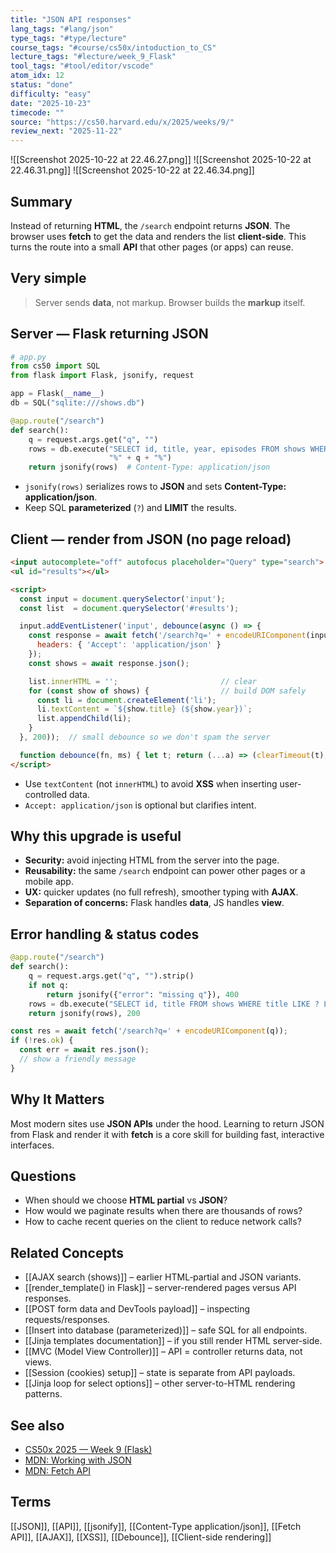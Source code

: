 ```yaml
---
title: "JSON API responses"
lang_tags: "#lang/json"
type_tags: "#type/lecture"
course_tags: "#course/cs50x/intoduction_to_CS"
lecture_tags: "#lecture/week_9_Flask"
tool_tags: "#tool/editor/vscode"
atom_idx: 12
status: "done"
difficulty: "easy"
date: "2025-10-23"
timecode: ""
source: "https://cs50.harvard.edu/x/2025/weeks/9/"
review_next: "2025-11-22"
---
```

![[Screenshot 2025-10-22 at 22.46.27.png]]
![[Screenshot 2025-10-22 at 22.46.31.png]]
![[Screenshot 2025-10-22 at 22.46.34.png]]

## Summary
Instead of returning **HTML**, the `/search` endpoint returns **JSON**. The browser uses **fetch** to get the data and renders the list **client‑side**. This turns the route into a small **API** that other pages (or apps) can reuse.

## Very simple
> Server sends **data**, not markup. Browser builds the **markup** itself.

## Server — Flask returning JSON
```python
# app.py
from cs50 import SQL
from flask import Flask, jsonify, request

app = Flask(__name__)
db = SQL("sqlite:///shows.db")

@app.route("/search")
def search():
    q = request.args.get("q", "")
    rows = db.execute("SELECT id, title, year, episodes FROM shows WHERE title LIKE ? LIMIT 50",
                      "%" + q + "%")
    return jsonify(rows)  # Content-Type: application/json
```
- `jsonify(rows)` serializes rows to **JSON** and sets **Content-Type: application/json**.
- Keep SQL **parameterized** (`?`) and **LIMIT** the results.

## Client — render from JSON (no page reload)
```html
<input autocomplete="off" autofocus placeholder="Query" type="search">
<ul id="results"></ul>

<script>
  const input = document.querySelector('input');
  const list  = document.querySelector('#results');

  input.addEventListener('input', debounce(async () => {
    const response = await fetch('/search?q=' + encodeURIComponent(input.value), {
      headers: { 'Accept': 'application/json' }
    });
    const shows = await response.json();

    list.innerHTML = '';                       // clear
    for (const show of shows) {                // build DOM safely
      const li = document.createElement('li');
      li.textContent = `${show.title} (${show.year})`;
      list.appendChild(li);
    }
  }, 200));  // small debounce so we don't spam the server

  function debounce(fn, ms) { let t; return (...a) => (clearTimeout(t), t=setTimeout(() => fn(...a), ms)); }
</script>
```
- Use `textContent` (not `innerHTML`) to avoid **XSS** when inserting user-controlled data.
- `Accept: application/json` is optional but clarifies intent.

## Why this upgrade is useful
- **Security:** avoid injecting HTML from the server into the page.
- **Reusability:** the same `/search` endpoint can power other pages or a mobile app.
- **UX:** quicker updates (no full refresh), smoother typing with **AJAX**.
- **Separation of concerns:** Flask handles **data**, JS handles **view**.

## Error handling & status codes
```python
@app.route("/search")
def search():
    q = request.args.get("q", "").strip()
    if not q:
        return jsonify({"error": "missing q"}), 400
    rows = db.execute("SELECT id, title FROM shows WHERE title LIKE ? LIMIT 50", "%" + q + "%")
    return jsonify(rows), 200
```
```js
const res = await fetch('/search?q=' + encodeURIComponent(q));
if (!res.ok) {
  const err = await res.json();
  // show a friendly message
}
```

## **Why It Matters**
Most modern sites use **JSON APIs** under the hood. Learning to return JSON from Flask and render it with **fetch** is a core skill for building fast, interactive interfaces.

## Questions
- When should we choose **HTML partial** vs **JSON**?
- How would we paginate results when there are thousands of rows?
- How to cache recent queries on the client to reduce network calls?

## Related Concepts
- [[AJAX search (shows)]] – earlier HTML‑partial and JSON variants.
- [[render_template() in Flask]] – server-rendered pages versus API responses.
- [[POST form data and DevTools payload]] – inspecting requests/responses.
- [[Insert into database (parameterized)]] – safe SQL for all endpoints.
- [[Jinja templates documentation]] – if you still render HTML server‑side.
- [[MVC (Model View Controller)]] – API = controller returns data, not views.
- [[Session (cookies) setup]] – state is separate from API payloads.
- [[Jinja loop for select options]] – other server-to-HTML rendering patterns.

## See also
- [CS50x 2025 — Week 9 (Flask)](https://cs50.harvard.edu/x/2025/weeks/9/)
- [MDN: Working with JSON](https://developer.mozilla.org/docs/Learn/JavaScript/Objects/JSON)
- [MDN: Fetch API](https://developer.mozilla.org/docs/Web/API/Fetch_API)

## Terms
[[JSON]], [[API]], [[jsonify]], [[Content-Type application/json]], [[Fetch API]], [[AJAX]], [[XSS]], [[Debounce]], [[Client-side rendering]]
